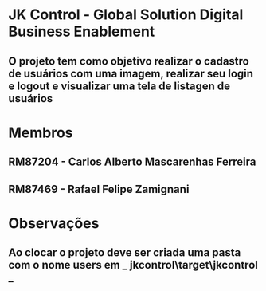# JK Control - Global Solution Digital Business Enablement

## O projeto tem como objetivo realizar o cadastro de usuários com uma imagem, realizar seu login e logout e visualizar uma tela de listagen de usuários

# Membros

## RM87204 - Carlos Alberto Mascarenhas Ferreira
## RM87469 - Rafael Felipe Zamignani

# Observações

## Ao clocar o projeto deve ser criada uma pasta com o nome users em _ jkcontrol\target\jkcontrol _
